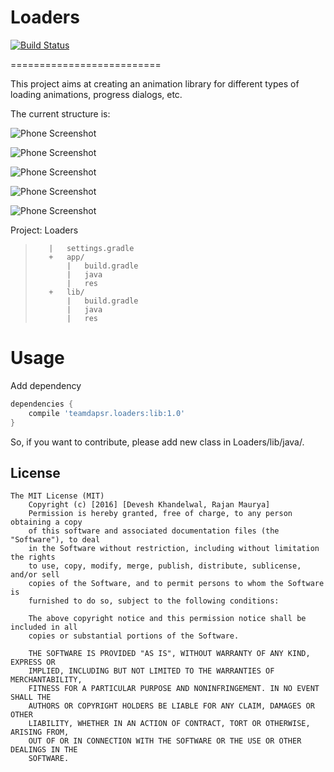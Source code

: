 # Loaders

[![Build Status](https://travis-ci.org/devkhan/Loaders.svg?branch=main)](https://travis-ci.org/devkhan/Loaders)

==========================

This project aims at creating an animation library for different types of loading animations, progress dialogs, etc.

The current structure is:

![Phone Screenshot](https://raw.githubusercontent.com/devkhan/Loaders/main/Screenshots/cocentric_circle2.gif)

![Phone Screenshot](https://raw.githubusercontent.com/devkhan/Loaders/main/Screenshots/cocentric_circles.gif)

![Phone Screenshot](https://raw.githubusercontent.com/devkhan/Loaders/main/Screenshots/heart_shape.gif)

![Phone Screenshot](https://raw.githubusercontent.com/devkhan/Loaders/main/Screenshots/heart_beat.gif)

![Phone Screenshot](https://raw.githubusercontent.com/devkhan/Loaders/main/Screenshots/crossword_grid.gif)

Project: Loaders  
>        |   settings.gradle  
>        +   app/  
>            |   build.gradle  
>            |   java  
>            |   res  
>        +   lib/  
>            |   build.gradle  
>            |   java  
>            |   res  

# Usage

Add dependency 
```gradle
dependencies {
    compile 'teamdapsr.loaders:lib:1.0'
}
```
So, if you want to contribute, please add new class in Loaders/lib/java/.

## License
    
    The MIT License (MIT)
		Copyright (c) [2016] [Devesh Khandelwal, Rajan Maurya]
		Permission is hereby granted, free of charge, to any person obtaining a copy
		of this software and associated documentation files (the "Software"), to deal
		in the Software without restriction, including without limitation the rights
		to use, copy, modify, merge, publish, distribute, sublicense, and/or sell
		copies of the Software, and to permit persons to whom the Software is
		furnished to do so, subject to the following conditions:

		The above copyright notice and this permission notice shall be included in all
		copies or substantial portions of the Software.

		THE SOFTWARE IS PROVIDED "AS IS", WITHOUT WARRANTY OF ANY KIND, EXPRESS OR
		IMPLIED, INCLUDING BUT NOT LIMITED TO THE WARRANTIES OF MERCHANTABILITY,
		FITNESS FOR A PARTICULAR PURPOSE AND NONINFRINGEMENT. IN NO EVENT SHALL THE
		AUTHORS OR COPYRIGHT HOLDERS BE LIABLE FOR ANY CLAIM, DAMAGES OR OTHER
		LIABILITY, WHETHER IN AN ACTION OF CONTRACT, TORT OR OTHERWISE, ARISING FROM,
		OUT OF OR IN CONNECTION WITH THE SOFTWARE OR THE USE OR OTHER DEALINGS IN THE
		SOFTWARE.

